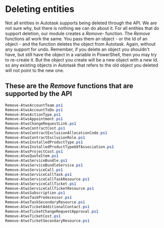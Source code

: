 # Deleting entities

Not all entities in Autotask supports being deleted through the API. We are not sure why, but there is nothing we can do about it. For all entities that do support deletion, our module creates a *Remove-* function. The *Remove* functions all work the same. You pass them an object - or the Id of an object - and the function deletes the object from Autotask. Again, without any support for undo. Remember, if you delete an object you shouldn't have, but still have the object in a variable in PowerShell, then you may try to re-create it. But the object you create will be a new object with a new Id. so any existing objects in Autotask that refers to the old object you deleted will not point to the new one. 

## These are the *Remove* functions that are supported by the API

```powershell
Remove-AtwsAccountTeam.ps1
Remove-AtwsAccountToDo.ps1
Remove-AtwsActionType.ps1
Remove-AtwsAppointment.ps1
Remove-AtwsChangeRequestLink.ps1
Remove-AtwsContractCost.ps1
Remove-AtwsContractExclusionAllocationCode.ps1
Remove-AtwsContractExclusionRole.ps1
Remove-AtwsInstalledProductType.ps1
Remove-AtwsInstalledProductTypeUdfAssociation.ps1
Remove-AtwsProjectCost.ps1
Remove-AtwsQuoteItem.ps1
Remove-AtwsServiceBundle.ps1
Remove-AtwsServiceBundleService.ps1
Remove-AtwsServiceCall.ps1
Remove-AtwsServiceCallTask.ps1
Remove-AtwsServiceCallTaskResource.ps1
Remove-AtwsServiceCallTicket.ps1
Remove-AtwsServiceCallTicketResource.ps1
Remove-AtwsSubscription.ps1
Remove-AtwsTaskPredecessor.ps1
Remove-AtwsTaskSecondaryResource.ps1
Remove-AtwsTicketAdditionalContact.ps1
Remove-AtwsTicketChangeRequestApproval.ps1
Remove-AtwsTicketCost.ps1
Remove-AtwsTicketSecondaryResource.ps1
```